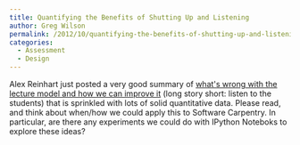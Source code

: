 ```yaml
---
title: Quantifying the Benefits of Shutting Up and Listening
author: Greg Wilson
permalink: /2012/10/quantifying-the-benefits-of-shutting-up-and-listening/
categories:
  - Assessment
  - Design
---
```

Alex Reinhart just posted a very good summary of [what's wrong with the lecture model and how we can improve it][1] (long story short: listen to the students) that is sprinkled with lots of solid quantitative data. Please read, and think about when/how we could apply this to Software Carpentry. In particular, are there any experiments we could do with IPython Noteboks to explore these ideas?

 [1]: http://www.refsmmat.com/articles/shutup.html
